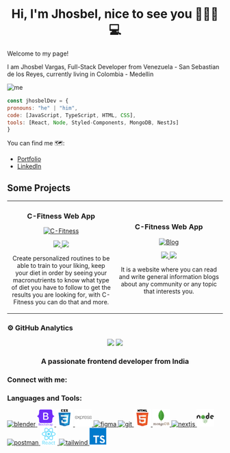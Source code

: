 <div align="center">
  <h1 align="center">
    Hi, I'm Jhosbel, nice to see you 👋😎🤟💻
  </h1>
</div>

Welcome to my page!

I am Jhosbel Vargas, Full-Stack Developer from Venezuela - San Sebastian de los Reyes, 
currently living in Colombia - Medellin

![me](https://github.com/jhosbel/jhosbel/assets/55473695/e29ee325-87b6-4450-97e0-3b033128f916)

```js
const jhosbelDev = {
pronouns: "he" | "him",
code: [JavaScript, TypeScript, HTML, CSS],
tools: [React, Node, Styled-Components, MongoDB, NestJs]
}
```
You can find me 🗺️:

- [Portfolio](https://jhosbeldev-portfolio.netlify.app/en/)
- [LinkedIn](https://www.linkedin.com/in/jhosbel-vargas/?locale=en_US)

## Some Projects
<table>
<tr>
<td width="50%">
<h3 align="center">C-Fitness Web App</h3>
<div align="center">
<a href="https://github.com/jhosbel/FitnessWebApp" target="_blank"><img src="https://github.com/jhosbel/jhosbel/assets/55473695/bb577aa5-ec8b-43e9-b822-28766e44f413" width="400" alt="C-Fitness"></a>
<p>
<a href="https://github.com/jhosbel/FitnessWebApp" target="_blank">
<img src="https://img.shields.io/badge/GitHub%20-%20C--Fitness%20-%20fedcba" >
</a>
<a href="https://github.com/jhosbel/FitnessWebApp" target="_blank">
<img src="https://img.shields.io/badge/Page%20-%20C--Fitness%20-%20fedcba" >
</a>
</p>
<p>
Create personalized routines to be able to train to your liking, keep your diet in order by seeing your macronutrients to know what type of diet you have to follow to get the results you are looking for, with C-Fitness you can do that and more.
</p>
</div>
</td>
  
<td width="50%">
<h3 align="center">C-Fitness Web App</h3>
<div align="center">
<a href="https://github.com/jhosbel/FitnessWebApp" target="_blank"><img src="https://github.com/jhosbel/jhosbel/assets/55473695/072383d4-0c7f-4a86-9e76-865edb8c5101" width="400" alt="Blog"></a>
<p>
<a href="https://github.com/jhosbel/FitnessWebApp" target="_blank">
<img src="https://img.shields.io/badge/GitHub%20-%20Blog%20-%20fedcba" >
</a>
<a href="https://github.com/jhosbel/FitnessWebApp" target="_blank">
<img src="https://img.shields.io/badge/Page%20-%20Blog%20-%20fedcba" >
</a>
</p>
<p>
It is a website where you can read and write general information blogs about any community or any topic that interests you.
</p>
</div>
</td>
</table>


### ⚙️ GitHub Analytics

<p align="center">
  <img height="150" src="https://github-readme-stats.vercel.app/api?username=jhosbel&show_icons=true&theme=react&show_icons=true&include_all_commits=true" />
  <img height="150" src="https://github-readme-stats.vercel.app/api/top-langs/?username=jhosbel&theme=react&layout=compact" />
</p>

<!--
**jhosbel/jhosbel** is a ✨ _special_ ✨ repository because its `README.md` (this file) appears on your GitHub profile.

Here are some ideas to get you started:

- 🔭 I’m currently working on ...
- 🌱 I’m currently learning ...
- 👯 I’m looking to collaborate on ...
- 🤔 I’m looking for help with ...
- 💬 Ask me about ...
- 📫 How to reach me: ...
- 😄 Pronouns: ...
- ⚡ Fun fact: ...
-->
<h3 align="center">A passionate frontend developer from India</h3>

<h3 align="left">Connect with me:</h3>
<p align="left">
</p>

<h3 align="left">Languages and Tools:</h3>
<p align="left"> 
<a href="https://www.blender.org/" target="_blank" rel="noreferrer"> <img src="https://download.blender.org/branding/community/blender_community_badge_white.svg" alt="blender" width="40" height="40"/> </a> 
<a href="https://getbootstrap.com" target="_blank" rel="noreferrer"> <img src="https://raw.githubusercontent.com/devicons/devicon/master/icons/bootstrap/bootstrap-plain-wordmark.svg" alt="bootstrap" width="40" height="40"/> </a> 
<a href="https://www.w3schools.com/css/" target="_blank" rel="noreferrer"> <img src="https://raw.githubusercontent.com/devicons/devicon/master/icons/css3/css3-original-wordmark.svg" alt="css3" width="40" height="40"/> </a> 
<a href="https://expressjs.com" target="_blank" rel="noreferrer"> <img src="https://raw.githubusercontent.com/devicons/devicon/master/icons/express/express-original-wordmark.svg" alt="express" width="40" height="40"/> </a> 
<a href="https://www.figma.com/" target="_blank" rel="noreferrer"> <img src="https://www.vectorlogo.zone/logos/figma/figma-icon.svg" alt="figma" width="40" height="40"/> </a> <a href="https://git-scm.com/" target="_blank" rel="noreferrer"> <img src="https://www.vectorlogo.zone/logos/git-scm/git-scm-icon.svg" alt="git" width="40" height="40"/> </a>
<a href="https://www.w3.org/html/" target="_blank" rel="noreferrer"> <img src="https://raw.githubusercontent.com/devicons/devicon/master/icons/html5/html5-original-wordmark.svg" alt="html5" width="40" height="40"/> </a> <a href="https://www.mongodb.com/" target="_blank" rel="noreferrer"> <img src="https://raw.githubusercontent.com/devicons/devicon/master/icons/mongodb/mongodb-original-wordmark.svg" alt="mongodb" width="40" height="40"/> </a> <a href="https://nextjs.org/" target="_blank" rel="noreferrer"> <img src="https://cdn.worldvectorlogo.com/logos/nextjs-2.svg" alt="nextjs" width="40" height="40"/> </a> <a href="https://nodejs.org" target="_blank" rel="noreferrer"> <img src="https://raw.githubusercontent.com/devicons/devicon/master/icons/nodejs/nodejs-original-wordmark.svg" alt="nodejs" width="40" height="40"/> </a> <a href="https://postman.com" target="_blank" rel="noreferrer"> <img src="https://www.vectorlogo.zone/logos/getpostman/getpostman-icon.svg" alt="postman" width="40" height="40"/> </a> <a href="https://reactjs.org/" target="_blank" rel="noreferrer"> <img src="https://raw.githubusercontent.com/devicons/devicon/master/icons/react/react-original-wordmark.svg" alt="react" width="40" height="40"/> </a> <a href="https://tailwindcss.com/" target="_blank" rel="noreferrer"> <img src="https://www.vectorlogo.zone/logos/tailwindcss/tailwindcss-icon.svg" alt="tailwind" width="40" height="40"/> </a> <a href="https://www.typescriptlang.org/" target="_blank" rel="noreferrer"> <img src="https://raw.githubusercontent.com/devicons/devicon/master/icons/typescript/typescript-original.svg" alt="typescript" width="40" height="40"/> </a> </p>
